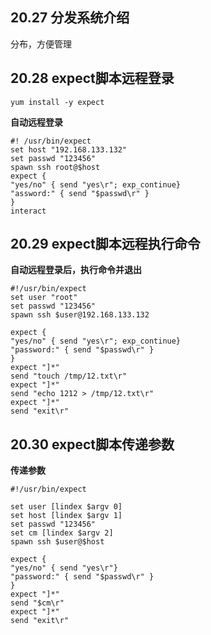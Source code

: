 ## 20.27 分发系统介绍

分布，方便管理




## 20.28 expect脚本远程登录

`yum install -y expect`
  
**自动远程登录**

```
#! /usr/bin/expect
set host "192.168.133.132"
set passwd "123456"
spawn ssh root@$host
expect {
"yes/no" { send "yes\r"; exp_continue}
"assword:" { send "$passwd\r" }
}
interact
```

## 20.29 expect脚本远程执行命令

**自动远程登录后，执行命令并退出**

```
#!/usr/bin/expect
set user "root"
set passwd "123456"
spawn ssh $user@192.168.133.132

expect {
"yes/no" { send "yes\r"; exp_continue}
"password:" { send "$passwd\r" }
}
expect "]*"
send "touch /tmp/12.txt\r"
expect "]*"
send "echo 1212 > /tmp/12.txt\r"
expect "]*"
send "exit\r"
```


## 20.30 expect脚本传递参数

**传递参数**

```
#!/usr/bin/expect

set user [lindex $argv 0]
set host [lindex $argv 1]
set passwd "123456"
set cm [lindex $argv 2]
spawn ssh $user@$host

expect {
"yes/no" { send "yes\r"}
"password:" { send "$passwd\r" }
}
expect "]*"
send "$cm\r"
expect "]*"
send "exit\r"
```